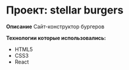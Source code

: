 # Проект: stellar burgers


**Описание**
Сайт-конструктор бургеров

**Технологии которые использовались:**

* HTML5
* CSS3
* React
